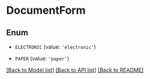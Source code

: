 # DocumentForm


## Enum

* `ELECTRONIC` (value: `'electronic'`)

* `PAPER` (value: `'paper'`)

[[Back to Model list]](../README.md#documentation-for-models) [[Back to API list]](../README.md#documentation-for-api-endpoints) [[Back to README]](../README.md)


